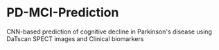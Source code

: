# PD-MCI-Prediction
CNN-based prediction of cognitive decline in Parkinson's disease using DaTscan SPECT images and Clinical biomarkers
